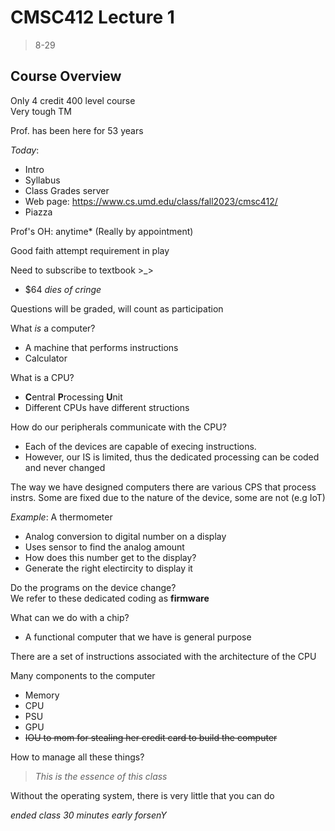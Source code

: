 # CMSC412 Lecture 1  
> 8-29  

## Course Overview  

Only 4 credit 400 level course  
Very tough TM  

Prof. has been here for 53 years  

*Today*: 
* Intro
* Syllabus
* Class Grades server
* Web page: https://www.cs.umd.edu/class/fall2023/cmsc412/
* Piazza  

Prof's OH: anytime* (Really by appointment)  

Good faith attempt requirement in play  

Need to subscribe to textbook >_>  
* $64 *dies of cringe*  

Questions will be graded, will count as participation  

What *is* a computer?  
* A machine that performs instructions  
* Calculator

What is a CPU?  
* **C**entral **P**rocessing **U**nit  
* Different CPUs have different structions  

How do our peripherals communicate with the CPU?  
* Each of the devices are capable of execing instructions.
* However, our IS is limited, thus the dedicated processing can be coded and never changed  

The way we have designed computers there are various CPS that process instrs. Some are fixed due to the nature of the device, some are not (e.g IoT)  

*Example*: A thermometer
* Analog conversion to digital number on a display  
* Uses sensor to find the analog amount
* How does this number get to the display?
* Generate the right electircity to display it

Do the programs on the device change?  
We refer to these dedicated coding as **firmware**  

What can we do with a chip? 
* A functional computer that we have is general purpose  

There are a set of instructions associated with the architecture of the CPU  

Many components to the computer
* Memory
* CPU
* PSU
* GPU
* ~~IOU to mom for stealing her credit card to build the computer~~  

How to manage all these things?  
> *This is the essence of this class*  

Without the operating system, there is very little that you can do  

*ended class 30 minutes early forsenY*